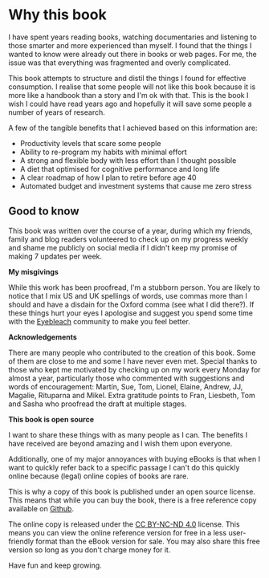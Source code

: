 # Why this book

I have spent years reading books, watching documentaries and listening to those smarter and more experienced than myself. I found that the things I wanted to know were already out there in books or web pages. For me, the issue was that everything was fragmented and overly complicated.

This book attempts to structure and distil the things I found for effective consumption. I realise that some people will not like this book because it is more like a handbook than a story and I'm ok with that. This is the book I wish I could have read years ago and hopefully it will save some people a number of years of research.

A few of the tangible benefits that I achieved based on this information are:

- Productivity levels that scare some people
- Ability to re-program my habits with minimal effort
- A strong and flexible body with less effort than I thought possible
- A diet that optimised for cognitive performance and long life
- A clear roadmap of how I plan to retire before age 40
- Automated budget and investment systems that cause me zero stress

## Good to know

This book was written over the course of a year, during which my friends, family and blog readers volunteered to check up on my progress weekly and shame me publicly on social media if I didn't keep my promise of making 7 updates per week.

**My misgivings**

While this work has been proofread, I'm a stubborn person. You are likely to notice that I mix US and UK spellings of words, use commas more than I should and have a disdain for the Oxford comma (see what I did there?). If these things hurt your eyes I apologise and suggest you spend some time with the [Eyebleach](https://www.reddit.com/r/Eyebleach/) community to make you feel better.

**Acknowledgements**

There are many people who contributed to the creation of this book. Some of them are close to me and some I have never even met. Special thanks to those who kept me motivated by checking up on my work every Monday for almost a year, particularly those who commented with suggestions and words of encouragement: Martín, Sue, Tom, Lionel, Elaine, Andrew, JJ, Magalie, Rituparna and Mikel. Extra gratitude points to Fran, Liesbeth, Tom and Sasha who proofread the draft at multiple stages.

**This book is open source**

I want to share these things with as many people as I can. The benefits I have received are beyond amazing and I wish them upon everyone.

Additionally, one of my major annoyances with buying eBooks is that when I want to quickly refer back to a specific passage I can't do this quickly online because (legal) online copies of books are rare.

This is why a copy of this book is published under an open source license. This means that while you can buy the book, there is a free reference copy available on [Github](https://actuallymentor.github.io/immortal-millionaire/).

The online copy is released under the [CC BY-NC-ND 4.0](https://creativecommons.org/licenses/by-nc-nd/4.0/) license. This means you can view the online reference version for free in a less user-friendly format than the eBook version for sale. You may also share this free version so long as you don't charge money for it.

Have fun and keep growing.
